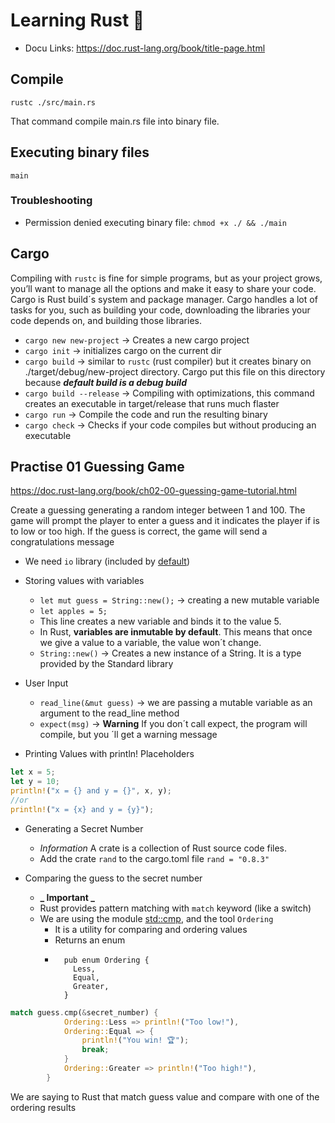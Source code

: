 # Learning Rust 🦀

- Docu Links: https://doc.rust-lang.org/book/title-page.html

## Compile

```
rustc ./src/main.rs
```

That command compile main.rs file into binary file.

## Executing binary files

```
main
```

### Troubleshooting

- Permission denied executing binary file: `chmod +x ./ && ./main`

## Cargo

Compiling with `rustc` is fine for simple programs, but as your project grows, you’ll want to manage all the options and make it easy to share your code.
Cargo is Rust build´s system and package manager. Cargo handles a lot of tasks for you, such as building your code, downloading the libraries your code depends on, and building those libraries.

- `cargo new new-project` -> Creates a new cargo project
- `cargo init` -> initializes cargo on the current dir
- `cargo build` -> similar to `rustc` (rust compiler) but it creates binary on ./target/debug/new-project directory. Cargo put this file on this directory because **_default build is a debug build_**
- `cargo build --release` -> Compiling with optimizations, this command creates an executable in target/release that runs much flaster
- `cargo run` -> Compile the code and run the resulting binary
- `cargo check` -> Checks if your code compiles but without producing an executable

## Practise 01 Guessing Game

https://doc.rust-lang.org/book/ch02-00-guessing-game-tutorial.html

Create a guessing generating a random integer between 1 and 100. The game will prompt the player to enter a guess and it indicates the player if is to low or too high. If the guess is correct, the game will send a congratulations message

- We need `io` library (included by [default](https://doc.rust-lang.org/std/prelude/index.html))

- Storing values with variables

  - `let mut guess = String::new();` -> creating a new mutable variable
  - `let apples = 5;`
  - This line creates a new variable and binds it to the value 5.
  - In Rust, **variables are inmutable by default**. This means that once we give a value to a variable, the value won´t change.
  - `String::new()` -> Creates a new instance of a String. It is a type provided by the Standard library

- User Input

  - `read_line(&mut guess)` -> we are passing a mutable variable as an argument to the read_line method
  - `expect(msg)` -> **Warning** If you don´t call expect, the program will compile, but you ´ll get a warning message

- Printing Values with println! Placeholders

```rust
let x = 5;
let y = 10;
println!("x = {} and y = {}", x, y);
//or
println!("x = {x} and y = {y}");
```

- Generating a Secret Number

  - _Information_ A crate is a collection of Rust source code files.
  - Add the crate `rand` to the cargo.toml file `rand = "0.8.3"`

- Comparing the guess to the secret number
  - **_ Important _**
  - Rust provides pattern matching with `match` keyword (like a switch)
  - We are using the module [std::cmp](https://doc.rust-lang.org/std/cmp/index.html), and the tool `Ordering`
    - It is a utility for comparing and ordering values
    - Returns an enum
    - ```
        pub enum Ordering {
          Less,
          Equal,
          Greater,
        }
      ```

```rust
match guess.cmp(&secret_number) {
            Ordering::Less => println!("Too low!"),
            Ordering::Equal => {
                println!("You win! 🏆");
                break;
            }
            Ordering::Greater => println!("Too high!"),
        }
```

We are saying to Rust that match guess value and compare with one of the ordering results
